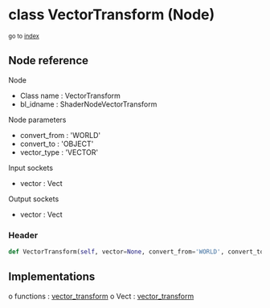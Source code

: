 # class VectorTransform (Node)

<sub>go to [index](/docs/index.md)</sub>

## Node reference

Node
 - Class name : VectorTransform
 - bl_idname : ShaderNodeVectorTransform

Node parameters
 - convert_from : 'WORLD'
 - convert_to : 'OBJECT'
 - vector_type : 'VECTOR'

Input sockets
 - vector : Vect

Output sockets
 - vector : Vect

### Header

``` python
def VectorTransform(self, vector=None, convert_from='WORLD', convert_to='OBJECT', vector_type='VECTOR', node_label=None, node_color=None):
```

## Implementations

o functions : [vector_transform](/docs/Shader_classes/GLOBAL.md#vector_transform)
o Vect : [vector_transform](/docs/Shader_classes/Vect.md#vector_transform) 

